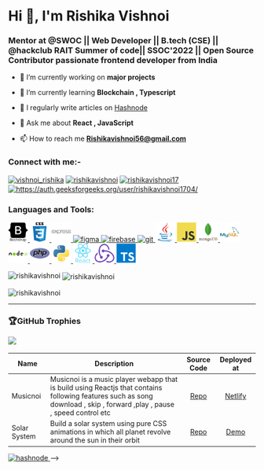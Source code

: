   
  
  <h1 align="left"  >Hi 👋, I'm Rishika Vishnoi</h1>
<h3 align="left">Mentor at @SWOC || Web Developer || B.tech (CSE) || @hackclub RAIT Summer of code|| SSOC'2022 || Open Source Contributor passionate frontend developer from India</h3>


- 🔭 I’m currently working on **major projects**

- 🌱 I’m currently learning **Blockchain , Typescript**

- 📝 I regularly write articles on [Hashnode](https://hashnode.com/@rishikavishnoi)

- 💬 Ask me about **React , JavaScript**

 - 📫 How to reach me **Rishikavishnoi56@gmail.com**

<h3 align="left">Connect with me:-</h3>
<p align="left">
<a href="https://twitter.com/vishnoi_rishika" target="blank"><img align="center" src="https://raw.githubusercontent.com/rahuldkjain/github-profile-readme-generator/master/src/images/icons/Social/twitter.svg" alt="vishnoi_rishika" height="30" width="40" /></a>
<a href="https://linkedin.com/in/rishikavishnoi" target="blank"><img align="center" src="https://raw.githubusercontent.com/rahuldkjain/github-profile-readme-generator/master/src/images/icons/Social/linked-in-alt.svg" alt="rishikavishnoi" height="30" width="40" /></a>
<a href="https://www.leetcode.com/rishikavishnoi17" target="blank"><img align="center" src="https://raw.githubusercontent.com/rahuldkjain/github-profile-readme-generator/master/src/images/icons/Social/leet-code.svg" alt="rishikavishnoi17" height="30" width="40" /></a>
<a href="https://auth.geeksforgeeks.org/user/https://auth.geeksforgeeks.org/user/rishikavishnoi1704/" target="blank"><img align="center" src="https://raw.githubusercontent.com/rahuldkjain/github-profile-readme-generator/master/src/images/icons/Social/geeks-for-geeks.svg" alt="https://auth.geeksforgeeks.org/user/rishikavishnoi1704/" height="30" width="40" /></a>
</p>

<h3 align="left">Languages and Tools:</h3>
<p align="left"> <a href="https://getbootstrap.com" target="_blank" rel="noreferrer"> <img src="https://raw.githubusercontent.com/devicons/devicon/master/icons/bootstrap/bootstrap-plain-wordmark.svg" alt="bootstrap" width="40" height="40"/> </a> <a href="https://www.w3schools.com/css/" target="_blank" rel="noreferrer"> <img src="https://raw.githubusercontent.com/devicons/devicon/master/icons/css3/css3-original-wordmark.svg" alt="css3" width="40" height="40"/> </a> <a href="https://expressjs.com" target="_blank" rel="noreferrer"> <img src="https://raw.githubusercontent.com/devicons/devicon/master/icons/express/express-original-wordmark.svg" alt="express" width="40" height="40"/> </a> <a href="https://www.figma.com/" target="_blank" rel="noreferrer"> <img src="https://www.vectorlogo.zone/logos/figma/figma-icon.svg" alt="figma" width="40" height="40"/> </a> <a href="https://firebase.google.com/" target="_blank" rel="noreferrer"> <img src="https://www.vectorlogo.zone/logos/firebase/firebase-icon.svg" alt="firebase" width="40" height="40"/> </a> <a href="https://git-scm.com/" target="_blank" rel="noreferrer"> <img src="https://www.vectorlogo.zone/logos/git-scm/git-scm-icon.svg" alt="git" width="40" height="40"/> </a> <a href="https://www.java.com" target="_blank" rel="noreferrer"> <img src="https://raw.githubusercontent.com/devicons/devicon/master/icons/java/java-original.svg" alt="java" width="40" height="40"/> </a> <a href="https://developer.mozilla.org/en-US/docs/Web/JavaScript" target="_blank" rel="noreferrer"> <img src="https://raw.githubusercontent.com/devicons/devicon/master/icons/javascript/javascript-original.svg" alt="javascript" width="40" height="40"/> </a> <a href="https://www.mongodb.com/" target="_blank" rel="noreferrer"> <img src="https://raw.githubusercontent.com/devicons/devicon/master/icons/mongodb/mongodb-original-wordmark.svg" alt="mongodb" width="40" height="40"/> </a> <a href="https://www.mysql.com/" target="_blank" rel="noreferrer"> <img src="https://raw.githubusercontent.com/devicons/devicon/master/icons/mysql/mysql-original-wordmark.svg" alt="mysql" width="40" height="40"/> </a> <a href="https://nodejs.org" target="_blank" rel="noreferrer"> <img src="https://raw.githubusercontent.com/devicons/devicon/master/icons/nodejs/nodejs-original-wordmark.svg" alt="nodejs" width="40" height="40"/> </a> <a href="https://www.php.net" target="_blank" rel="noreferrer"> <img src="https://raw.githubusercontent.com/devicons/devicon/master/icons/php/php-original.svg" alt="php" width="40" height="40"/> </a> <a href="https://www.python.org" target="_blank" rel="noreferrer"> <img src="https://raw.githubusercontent.com/devicons/devicon/master/icons/python/python-original.svg" alt="python" width="40" height="40"/> </a> <a href="https://reactjs.org/" target="_blank" rel="noreferrer"> <img src="https://raw.githubusercontent.com/devicons/devicon/master/icons/react/react-original-wordmark.svg" alt="react" width="40" height="40"/> </a> <a href="https://redux.js.org" target="_blank" rel="noreferrer"> <img src="https://raw.githubusercontent.com/devicons/devicon/master/icons/redux/redux-original.svg" alt="redux" width="40" height="40"/> </a> <a href="https://www.typescriptlang.org/" target="_blank" rel="noreferrer"> <img src="https://raw.githubusercontent.com/devicons/devicon/master/icons/typescript/typescript-original.svg" alt="typescript" width="40" height="40"/> </a> </p>

<p><img align="left" src="https://github-readme-stats.vercel.app/api/top-langs?username=rishikavishnoi&show_icons=true&locale=en&layout=compact" alt="rishikavishnoi" /></p>

<p>&nbsp;<img align="center" src="https://github-readme-stats.vercel.app/api?username=rishikavishnoi&show_icons=true&locale=en" alt="rishikavishnoi" /></p>

<p><img align="center" src="https://github-readme-streak-stats.herokuapp.com/?user=rishikavishnoi&" alt="rishikavishnoi" /></p>


   

 
 
---



 
 ### 🏆GitHub Trophies
![](https://github-profile-trophy.vercel.app/?username=rishikavishnoi&theme=tokyonight&no-frame=true&no-bg=true&margin-w=4)


 
 
Name |Description | Source Code   | Deployed at   | 
---  | ---        |:------------: |:-------------:|
Musicnoi | Musicnoi is a music player webapp  that is build using  Reactjs that contains following features such as song download , skip , forward ,play , pause , speed control etc  | [Repo](https://github.com/Rishikavishnoi/Music-player-ReactJs) | [Netlify](https://musicnoi.netlify.app/)
Solar System | Build a solar system using pure CSS animations in which all planet revolve around the sun in their orbit  | [Repo](https://github.com/Rishikavishnoi/solar-system) | [Demo](https://rishikavishnoi.github.io/solar-system/)


<!-- # 💻 Tech Stack:
![C](https://img.shields.io/badge/c-%2300599C.svg?style=for-the-badge&logo=c&logoColor=white) ![Java](https://img.shields.io/badge/java-%23ED8B00.svg?style=for-the-badge&logo=java&logoColor=white) ![HTML5](https://img.shields.io/badge/html5-%23E34F26.svg?style=for-the-badge&logo=html5&logoColor=white) ![CSS3](https://img.shields.io/badge/css3-%231572B6.svg?style=for-the-badge&logo=css3&logoColor=white) ![JavaScript](https://img.shields.io/badge/javascript-%23323330.svg?style=for-the-badge&logo=javascript&logoColor=%23F7DF1E) ![PHP](https://img.shields.io/badge/php-%23777BB4.svg?style=for-the-badge&logo=php&logoColor=white) ![Python](https://img.shields.io/badge/python-3670A0?style=for-the-badge&logo=python&logoColor=ffdd54) ![React](https://img.shields.io/badge/react-%2320232a.svg?style=for-the-badge&logo=react&logoColor=%2361DAFB) ![SASS](https://img.shields.io/badge/SASS-hotpink.svg?style=for-the-badge&logo=SASS&logoColor=white) ![MongoDB](https://img.shields.io/badge/MongoDB-%234ea94b.svg?style=for-the-badge&logo=mongodb&logoColor=white) ![MySQL](https://img.shields.io/badge/mysql-%2300f.svg?style=for-the-badge&logo=mysql&logoColor=white) ![Bootstrap](https://img.shields.io/badge/bootstrap-%23563D7C.svg?style=for-the-badge&logo=bootstrap&logoColor=white) ![TailwindCSS](https://img.shields.io/badge/tailwindcss-%2338B2AC.svg?style=for-the-badge&logo=tailwind-css&logoColor=white)
-->



<!-- ### Connect with me  
<div align="center">
<a href="https://linkedin.com/in/rishika-vishnoi/" target="_blank">
<img src=https://img.shields.io/badge/linkedin-%231E77B5.svg?&style=for-the-badge&logo=linkedin&logoColor=white alt=linkedin style="margin-bottom: 5px;" />
</a>
<a href="https://github.com/Rishikavishnoi" target="_blank">
<img src=https://img.shields.io/badge/github-%2324292e.svg?&style=for-the-badge&logo=github&logoColor=white alt=github style="margin-bottom: 5px;" />
</a>
<!-- <a href="https://twitter.com/vishnoi_rishika" target="_blank">
<img src=https://img.shields.io/badge/twitter-%2300acee.svg?&style=for-the-badge&logo=twitter&logoColor=white alt=twitter style="margin-bottom: 5px;" />
</a>  -->
<a href="https://hashnode.com/@rishikavishnoi" target="_blank">
<img src=https://img.shields.io/badge/hashnode-%232962FF.svg?&style=for-the-badge&logo=hashnode&logoColor=white alt=hashnode style="margin-bottom: 5px;" />
</a>  
</div>   -->




  

<!--  <!-- #### ✍️ Random Dev Quote
![](https://quotes-github-readme.vercel.app/api?type=horizontal&theme=radical)
-->
<!--  ![GitHub Activity Graph](https://activity-graph.herokuapp.com/graph?username=rishikavishnoi)  
 [![Rishika's github activity graph](https://activity-graph.herokuapp.com/graph?username=rishikavishnoi)](https://github.com/rishikavishnoi/github-readme-activity-graph) 

<!-- ![image](board.webp) --> 



